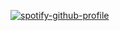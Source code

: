 [![spotify-github-profile](https://spotify-github-profile.kittinanx.com/api/view?uid=lsqsm15qshgrxc84s1rvvyteu&cover_image=true&theme=default&show_offline=true&background_color=000000&interchange=true&bar_color_cover=false&bar_color=000000)](https://spotify-github-profile.kittinanx.com/api/view?uid=lsqsm15qshgrxc84s1rvvyteu&redirect=true)

<!--
**LoboThExile/LoboThExile** is a ✨ _special_ ✨ repository because its `README.md` (this file) appears on your GitHub profile.

Here are some ideas to get you started:

- 🔭 I’m currently working on ...
- 🌱 I’m currently learning ...
- 👯 I’m looking to collaborate on ...
- 🤔 I’m looking for help with ...
- 💬 Ask me about ...
- 📫 How to reach me: ...
- 😄 Pronouns: ...
- ⚡ Fun fact: ...
-->
